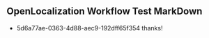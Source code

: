 ## OpenLocalization Workflow Test MarkDown
* 5d6a77ae-0363-4d88-aec9-192dff65f354 thanks!

<!--HONumber=Aug16_HO4-->


